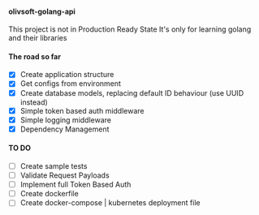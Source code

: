 #### olivsoft-golang-api

This project is not in Production Ready State
It's only for learning golang and their libraries

#### The road so far
- [x] Create application structure
- [x] Get configs from environment
- [x] Create database models, replacing default ID behaviour (use UUID instead)
- [x] Simple token based auth middleware
- [x] Simple logging middleware
- [x] Dependency Management

#### TO DO
- [ ] Create sample tests
- [ ] Validate Request Payloads
- [ ] Implement full Token Based Auth
- [ ] Create dockerfile
- [ ] Create docker-compose | kubernetes deployment file